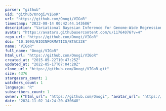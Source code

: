 ```yaml
---
parser: "github"
uid: "github/Onogi/VIGoR"
url: "https://github.com/Onogi/VIGoR"
timestamp: "2022-08-14 00:42:44.143686"
description: "Variational Bayesian Inference for Genome-Wide Regression"
avatar: "https://avatars.githubusercontent.com/u/11764076?v=4"
repo_url: "https://github.com/Onogi/VIGoR"
doi: "10.1093/BIOINFORMATICS/BTAC328"
name: "VIGoR"
full_name: "Onogi/VIGoR"
html_url: "https://github.com/Onogi/VIGoR"
created_at: "2015-05-22T10:47:25Z"
updated_at: "2022-05-17T07:04:20Z"
clone_url: "https://github.com/Onogi/VIGoR.git"
size: 4376
stargazers_count: 1
watchers_count: 1
language: "R"
subscribers_count: 1
owner: {"html_url": "https://github.com/Onogi", "avatar_url": "https://avatars.githubusercontent.com/u/11764076?v=4", "login": "Onogi", "type": "User"}
date: "2024-11-02 14:24:20.430648"
---
```

